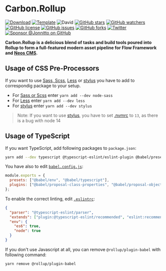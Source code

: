 # Carbon.Rollup

[![Download]][master.zip] [![Template]][generate] ![David] [![GitHub stars]][stargazers] [![GitHub watchers]][subscription] [![GitHub license]][license] [![GitHub issues]][issues] [![GitHub forks]][network] [![Twitter]][tweet] [![Sponsor @Jonnitto on GitHub]][sponsor]

**Carbon.Rollup is a delicious blend of tasks and build tools poured into Rollup to form a full-featured modern asset pipeline for Flow Framework and [Neos CMS].**

## Usage of CSS Pre-Processors

If you want to use [Sass, Scss][sass], [Less] or [stylus] you have to add to correspondig package to your setup.

- For [Sass or Scss][sass] enter `yarn add --dev node-sass`
- For [Less] enter `yarn add --dev less`
- For [stylus] enter `yarn add --dev stylus`

> Note: If you want to use [stylus], you have to set [.nvmrc] to `13`, as there is a bug with node 14

## Usage of TypeScript

If you want TypeScript, add following packages to `package.json`:

```bash
yarn add --dev typescript @typescript-eslint/eslint-plugin @babel/preset-typescript @typescript-eslint/parser @wessberg/rollup-plugin-ts
```

You have also to edit [`babel.config.js`]:

```js
module.exports = {
  presets: ["@babel/env", "@babel/typescript"],
  plugins: ["@babel/proposal-class-properties", "@babel/proposal-object-rest-spread"],
};
```

To enable the correct linting, edit [`.eslintrc`]:

```json
{
  "parser": "@typescript-eslint/parser",
  "extends": ["plugin:@typescript-eslint/recommended", "eslint:recommended", "plugin:prettier/recommended", "prettier/@typescript-eslint"],
  "env": {
    "es6": true,
    "node": true
  }
}
```

If you don't use Javascript at all, you can remove `@rollup/plugin-babel` with following command:

```bash
yarn remove @rollup/plugin-babel
```

[david]: https://img.shields.io/david/dev/CarbonPackages/Carbon.Rollup
[github issues]: https://img.shields.io/github/issues/CarbonPackages/Carbon.Rollup
[issues]: https://github.com/CarbonPackages/Carbon.Rollup/issues
[github forks]: https://img.shields.io/github/forks/CarbonPackages/Carbon.Rollup
[network]: https://github.com/CarbonPackages/Carbon.Rollup/network
[github stars]: https://img.shields.io/github/stars/CarbonPackages/Carbon.Rollup
[stargazers]: https://github.com/CarbonPackages/Carbon.Rollup/stargazers
[github license]: https://img.shields.io/github/license/CarbonPackages/Carbon.Rollup
[license]: LICENSE
[twitter]: https://img.shields.io/twitter/url?url=https%3A%2F%2Fgithub.com%2FCarbonPackages%2FCarbon.Rollup
[tweet]: https://twitter.com/intent/tweet?text=Wow:&url=https%3A%2F%2Fgithub.com%2FCarbonPackages%2FCarbon.Rollup
[sponsor @jonnitto on github]: https://img.shields.io/badge/sponsor-Support%20this%20package-informational
[sponsor]: https://github.com/sponsors/jonnitto
[github watchers]: https://img.shields.io/github/watchers/CarbonPackages/Carbon.Rollup.svg
[subscription]: https://github.com/CarbonPackages/Carbon.Rollup/subscription
[template]: https://img.shields.io/badge/template-Use%20this%20template-informational
[generate]: https://github.com/CarbonPackages/Carbon.Rollup/generate
[download]: https://img.shields.io/badge/download-Download%20as%20zip-informational
[master.zip]: https://github.com/CarbonPackages/Carbon.Rollup/archive/master.zip
[neos cms]: https://www.neos.io
[sass]: https://sass-lang.com
[less]: http://lesscss.org
[stylus]: https://stylus-lang.com
[.nvmrc]: .nvmrc
[`babel.config.js`]: babel.config.js
[`.eslintrc`]: .eslintrc
